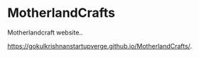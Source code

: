 # MotherlandCrafts
Motherlandcraft website..

https://gokulkrishnanstartupverge.github.io/MotherlandCrafts/. 
